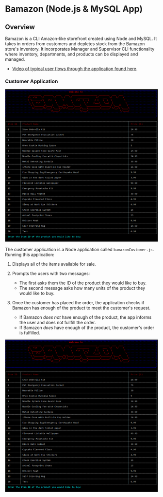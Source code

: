 # Bamazon (Node.js & MySQL App)

## Overview

Bamazon is a CLI Amazon-like storefront created using Node and MySQL.  It takes in orders from customers and depletes stock from the Bamazon store's inventory. It incorporates Manager and Supervisor CLI functionality where inventory, departments, and products can be displayed and managed.  

* [Video of typical user flows through the application found here](https://www.youtube.com/watch?v=Zb3xl9Cy2Eo).



### Customer Application

![Bamazon Customer Image](Customer.PNG) 

The customer application is a Node application called `bamazonCustomer.js`.  Running this application:

1) Displays all of the items available for sale. 

2) Prompts the users with two messages:

   * The first asks them the ID of the product they would like to buy.
   * The second message asks how many units of the product they would like to buy.

3) Once the customer has placed the order, the application checks if Bamazon has enough of the product to meet the customer's request.

   * If Bamazon _does not_ have enough of the product, the app informs the user and does not fullfill the order.
   * If Bamazon _does_ have enough of the product, the customer's order is fulfilled.


![Bamazon Customer Image](/Customer.PNG)   
